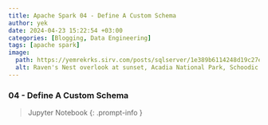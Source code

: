 ```yaml
---
title: Apache Spark 04 - Define A Custom Schema
author: yek
date: 2024-04-23 15:22:54 +03:00
categories: [Blogging, Data Engineering]
tags: [apache spark]
image:
  path: https://yemrekrks.sirv.com/posts/sqlserver/1e389b6114248d19c27e1b6c2eeecd4d.jpg
  alt: Raven's Nest overlook at sunset, Acadia National Park, Schoodic Peninsula, Maine, USA
---
```


<style>
r { color: Crimson }
bl { color: CornflowerBlue }
y { color: Gold }
g { color: SpringGreen }
o { color: OrangeRed }
m { color: Magenta }
</style>

### 04 - Define A Custom Schema
> Jupyter Notebook
{: .prompt-info }
